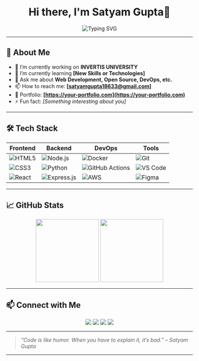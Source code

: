 <h1 align="center">Hi there, I'm Satyam Gupta👋</h1>

<p align="center">
  <img src="https://readme-typing-svg.herokuapp.com?center=true&vCenter=true&multiline=true&width=690&height=100&lines=FRONTEND+DEVELOPER+%7C+OPEN+SOURCE+CONTRIBUTOR+%7C+LIFELONG+LEARNER" alt="Typing SVG" />

</p>

---

## 🌟 About Me

- 🔭 I’m currently working on **INVERTIS UNIVERSITY**
- 🌱 I’m currently learning **[New Skills or Technologies]**
- 💬 Ask me about **Web Development, Open Source, DevOps, etc.**
- 📫 How to reach me: **[satyamgupta18633@gmail.com]**
- 📁 Portfolio: **[https://your-portfolio.com](https://your-portfolio.com)**
- ⚡ Fun fact: *[Something interesting about you]*

---

## 🛠️ Tech Stack

| Frontend | Backend | DevOps | Tools |
|----------|---------|--------|-------|
| ![HTML5](https://img.shields.io/badge/-HTML5-E34F26?style=flat&logo=html5&logoColor=white) | ![Node.js](https://img.shields.io/badge/-Node.js-339933?style=flat&logo=node.js&logoColor=white) | ![Docker](https://img.shields.io/badge/-Docker-2496ED?style=flat&logo=docker&logoColor=white) | ![Git](https://img.shields.io/badge/-Git-F05032?style=flat&logo=git&logoColor=white) |
| ![CSS3](https://img.shields.io/badge/-CSS3-1572B6?style=flat&logo=css3) | ![Python](https://img.shields.io/badge/-Python-3776AB?style=flat&logo=python&logoColor=white) | ![GitHub Actions](https://img.shields.io/badge/-GitHub%20Actions-2088FF?style=flat&logo=github-actions&logoColor=white) | ![VS Code](https://img.shields.io/badge/-VS%20Code-007ACC?style=flat&logo=visual-studio-code&logoColor=white) |
| ![React](https://img.shields.io/badge/-React-61DAFB?style=flat&logo=react&logoColor=black) | ![Express.js](https://img.shields.io/badge/-Express.js-000000?style=flat&logo=express&logoColor=white) | ![AWS](https://img.shields.io/badge/-AWS-232F3E?style=flat&logo=amazon-aws&logoColor=white) | ![Figma](https://img.shields.io/badge/-Figma-F24E1E?style=flat&logo=figma&logoColor=white) |

---

## 📈 GitHub Stats

<p align="center">
  <img height="170" src="https://github-readme-stats.vercel.app/api?username=SatyamGupta16&show_icons=true&theme=github_dark&include_all_commits=true&count_private=true" />
  <img height="170" src="https://github-readme-stats.vercel.app/api/top-langs/?username=SatyamGupta16&layout=compact&langs_count=8&theme=github_dark" />
</p>

---

## 📫 Connect with Me

<p align="center">
  <a href="[https://linkedin.com/in/your-linkedin](https://www.linkedin.com/in/satyam-gupta-94765725b/)"><img src="https://img.shields.io/badge/-LinkedIn-0A66C2?style=for-the-badge&logo=linkedin&logoColor=white" /></a>
  <a href="mailto:satyamgupta18633@gmail.com"><img src="https://img.shields.io/badge/-Gmail-D14836?style=for-the-badge&logo=gmail&logoColor=white" /></a>
  <a href="https://discord.com/channels/@me"><img src="https://img.shields.io/badge/-Discord-5865F2?style=for-the-badge&logo=discord&logoColor=white" /></a>
  <a href="https://your-website.com"><img src="https://img.shields.io/badge/-Portfolio-FF5722?style=for-the-badge&logo=FirefoxBrowser&logoColor=white" /></a>
</p>

---

> *“Code is like humor. When you have to explain it, it’s bad.” – Satyam Gupta*

---
